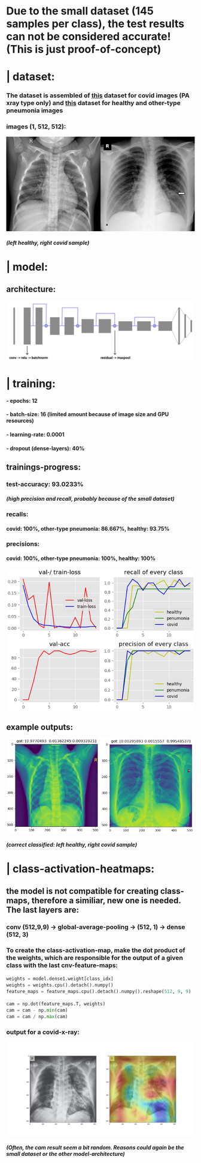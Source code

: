 # Due to the small dataset (145 samples per class), the test results can not be considered accurate! (This is just proof-of-concept)


# | dataset:

### The dataset is assembled of [this](https://github.com/ieee8023/covid-chestxray-dataset) dataset for covid images (PA xray type only) and [this](https://github.com/ieee8023/covid-chestxray-dataset) dataset for healthy and other-type pneumonia images

### images (1, 512, 512):
![samples](plots/sample.jpeg)
##### (left healthy, right covid sample)

# | model:

## architecture:
![architecture](plots/architecture.png)


# | training:

#### - epochs: 12
#### - batch-size: 16 (limited amount because of image size and GPU resources)
#### - learning-rate: 0.0001
#### - dropout (dense-layers): 40%

## trainings-progress:
### test-accuracy: 93.0233%
##### (high precision and recall, probably because of the small dataset)
### recalls:
#### covid: 100%, other-type pneumonia: 86.667%, healthy: 93.75%
### precisions:
#### covid: 100%, other-type pneumonia: 100%, healthy: 100%
![training](plots/training_1.png)

## example outputs:
![output_samples](plots/output_sample.jpeg)
##### (correct classified: left healthy, right covid sample)


# | class-activation-heatmaps:
## the model is not compatible for creating class-maps, therefore a similiar, new one is needed. The last layers are:
### conv (512,9,9) -> global-average-pooling -> (512, 1) -> dense (512, 3)
### To create the class-activation-map, make the dot product of the weights, which are responsible for the output of a given class with the last cnv-feature-maps:

``` Python
weights = model.dense1.weight[class_idx]
weights = weights.cpu().detach().numpy()
feature_maps = feature_maps.cpu().detach().numpy().reshape(512, 9, 9)

cam = np.dot(feature_maps.T, weights)
cam = cam - np.min(cam)
cam = cam / np.max(cam)
```

### output for a covid-x-ray:
![class_map](plots/covid_cam.png)
##### (Often, the cam result seem a bit random. Reasons could again be the small dataset or the other model-architecture)



